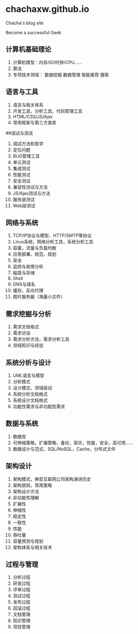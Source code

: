 # chachaxw.github.io
Chacha's blog site

Become a successful Geek

## 计算机基础理论

1. 计算机模型：内存/IO/时钟/CPU……
2. 算法
3. 专项技术领域：
    数据挖掘
    数据管理
    智能推荐
    搜索

## 语言与工具

1. 语言与相关体系
2. 开发工具，分析工具，代码管理工具
3. HTML/CSS/JS/Ajax
4. 常用框架与第三方类库

##调试与测试

1. 调试方法和哲学
2. 定位问题
3. BUG管理工具
4. 单元测试
5. 集成测试
6. 性能测试
7. 安全测试
8. 兼容性测试与方法
9. JS/Ajax测试与方法
10. 服务层测试
11. Web层测试

## 网络与系统
1. TCP/IP协议与模型，HTTP/SMTP等协议
2. Linux系统，网络分析工具，系统分析工具
3. 容量，流量与负载均衡
4. 应用部署、规范、规划
5. 安全
6. 监控与故障分析
7. 磁盘与存储
8. Shell
9. DNS与域名
10. 缓存，反向代理
11. 图片服务器（海量小文件）

## 需求挖掘与分析

1. 需求文档格式
2. 需求访谈
3. 需求分析方法，需求分析工具
4. 领域知识与经验

## 系统分析与设计

1. UML语言与模型
2. 分析模式
3. 设计模式，领域驱动
4. 系统分析文档格式
5. 系统设计文档格式
6. 功能性需求与非功能性需求

## 数据与系统

1. 数据库
2. 可伸缩策略，扩展策略，备份，容灾，性能，安全，高可用……
3. 数据设计与范式，SQL/NoSQL，Cache，分布式文件

## 架构设计

1. 架构模式，典型互联网公司架构演进历史
2. 架构原则，常用策略
3. 架构设计方法
4. 非功能性理解
5. 扩展性
6. 伸缩性
7. 稳定性
8. 一致性
9. 性能
10. 吞吐量
11. 容量预测与规划
12. 架构体系与相关技术

## 过程与管理
1. 分析过程
2. 研发过程
3. 评审过程
4. 测试过程
5. 发布过程
6. 回滚过程
7. 文档管理
8. 知识管理
9. 项目管理
